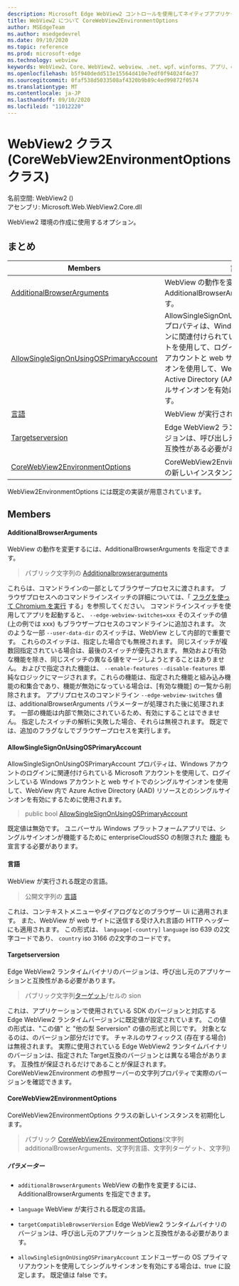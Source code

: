 ```yaml
---
description: Microsoft Edge WebView2 コントロールを使用してネイティブアプリケーションに web 技術 (HTML、CSS、JavaScript) を埋め込む
title: WebView2 について CoreWebView2EnvironmentOptions
author: MSEdgeTeam
ms.author: msedgedevrel
ms.date: 09/10/2020
ms.topic: reference
ms.prod: microsoft-edge
ms.technology: webview
keywords: WebView2、Core、WebView2、webview、.net、wpf、winforms、アプリ、edge、CoreWebView2、CoreWebView2Controller、browser control、edge html、Microsoft の WebView2。 CoreWebView2EnvironmentOptions。
ms.openlocfilehash: b5f940dedd513e15564d410e7edf0f94024f4e37
ms.sourcegitcommit: 0faf538d5033508af4320b9b89c4ed99872f0574
ms.translationtype: MT
ms.contentlocale: ja-JP
ms.lasthandoff: 09/10/2020
ms.locfileid: "11012220"
---
```

# WebView2 クラス (CoreWebView2EnvironmentOptions クラス) 

名前空間: WebView2 () \
アセンブリ: Microsoft.Web.WebView2.Core.dll

WebView2 環境の作成に使用するオプション。

## まとめ

 Members                        | 説明
--------------------------------|---------------------------------------------
[AdditionalBrowserArguments](#additionalbrowserarguments) | WebView の動作を変更するには、AdditionalBrowserArguments を指定できます。
[AllowSingleSignOnUsingOSPrimaryAccount](#allowsinglesignonusingosprimaryaccount) | AllowSingleSignOnUsingOSPrimaryAccount プロパティは、Windows アカウントのログインに関連付けられている Microsoft アカウントを使用して、ログインしている Windows アカウントと web サイトでのシングルサインオンを使用して、WebView 内で Azure Active Directory (AAD) リソースとのシングルサインオンを有効にするために使用されます。
[言語](#language) | WebView が実行される既定の言語。
[Targetserversion](#targetcompatiblebrowserversion) | Edge WebView2 ランタイムバイナリのバージョンは、呼び出し元のアプリケーションと互換性がある必要があります。
[CoreWebView2EnvironmentOptions](#corewebview2environmentoptions) | CoreWebView2EnvironmentOptions クラスの新しいインスタンスを初期化します。

WebView2EnvironmentOptions には既定の実装が用意されています。

## Members

#### AdditionalBrowserArguments 

WebView の動作を変更するには、AdditionalBrowserArguments を指定できます。

> パブリック文字列の [Additionalbrowserarguments](#additionalbrowserarguments)

これらは、コマンドラインの一部としてブラウザープロセスに渡されます。 ブラウザプロセスへのコマンドラインスイッチの詳細については、「 [フラグを使って Chromium を実行](https://aka.ms/RunChromiumWithFlags) する」を参照してください。 コマンドラインスイッチを使用してアプリを起動すると、 `--edge-webview-switches=xxx` そのスイッチの値 (上の例では xxx) もブラウザープロセスのコマンドラインに追加されます。 次のような一部 `--user-data-dir` のスイッチは、WebView として内部的で重要です。 これらのスイッチは、指定した場合でも無視されます。 同じスイッチが複数回指定されている場合は、最後のスイッチが優先されます。 無効および有効な機能を除き、同じスイッチの異なる値をマージしようとすることはありません。 およびで指定された機能は、 `--enable-features` `--disable-features` 単純なロジックにマージされます。これらの機能は、指定された機能と組み込み機能の和集合であり、機能が無効になっている場合は、[有効な機能] の一覧から削除されます。 アプリプロセスのコマンドライン `--edge-webview-switches` 値は、additionalBrowserArguments パラメーターが処理された後に処理されます。 一部の機能は内部で無効にされているため、有効にすることはできません。 指定したスイッチの解析に失敗した場合、それらは無視されます。 既定では、追加のフラグなしでブラウザープロセスを実行します。

#### AllowSingleSignOnUsingOSPrimaryAccount 

AllowSingleSignOnUsingOSPrimaryAccount プロパティは、Windows アカウントのログインに関連付けられている Microsoft アカウントを使用して、ログインしている Windows アカウントと web サイトでのシングルサインオンを使用して、WebView 内で Azure Active Directory (AAD) リソースとのシングルサインオンを有効にするために使用されます。

> public bool [AllowSingleSignOnUsingOSPrimaryAccount](#allowsinglesignonusingosprimaryaccount)

既定値は無効です。 ユニバーサル Windows プラットフォームアプリでは、シングルサインオンが機能するために enterpriseCloudSSO の制限された [機能](https://docs.microsoft.com/windows/uwp/packaging/app-capability-declarations#restricted-capabilities) も宣言する必要があります。

#### 言語 

WebView が実行される既定の言語。

> 公開文字列の [言語](#language)

これは、コンテキストメニューやダイアログなどのブラウザー Ui に適用されます。 また、WebView が web サイトに送信する受け入れ言語の HTTP ヘッダーにも適用されます。 この形式は、 `language[-country]` `language` iso 639 の2文字コードであり、 `country` iso 3166 の2文字のコードです。

#### Targetserversion 

Edge WebView2 ランタイムバイナリのバージョンは、呼び出し元のアプリケーションと互換性がある必要があります。

> パブリック文字列[ターゲット](#targetcompatiblebrowserversion)/セルの sion

これは、アプリケーションで使用されている SDK のバージョンと対応する Edge WebView2 ランタイムバージョンに既定値が設定されています。 この値の形式は、"この値" と "他の型 Serversion" の値の形式と同じです。 対象となるのは、のバージョン部分だけです。 チャネルのサフィックス (存在する場合) は無視されます。 実際に使用されている Edge WebView2 ランタイムバイナリのバージョンは、指定された Target互換のバージョンとは異なる場合があります。 互換性が保証されるだけであることが保証されます。 CoreWebView2Environment の参照サーバーの文字列プロパティで実際のバージョンを確認できます。

#### CoreWebView2EnvironmentOptions 

CoreWebView2EnvironmentOptions クラスの新しいインスタンスを初期化します。

> パブリック [CoreWebView2EnvironmentOptions](#corewebview2environmentoptions)(文字列 additionalBrowserArguments、文字列言語、文字列ターゲット、文字列)

##### パラメーター
* `additionalBrowserArguments` WebView の動作を変更するには、AdditionalBrowserArguments を指定できます。 

* `language` WebView が実行される既定の言語。 

* `targetCompatibleBrowserVersion` Edge WebView2 ランタイムバイナリのバージョンは、呼び出し元のアプリケーションと互換性がある必要があります。 

* `allowSingleSignOnUsingOSPrimaryAccount` エンドユーザーの OS プライマリアカウントを使用してシングルサインオンを有効にする場合は、true に設定します。 既定値は false です。

